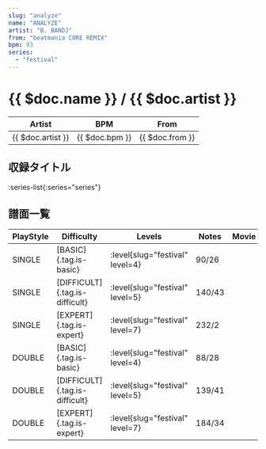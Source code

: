```yaml
---
slug: "analyze"
name: "ANALYZE"
artist: "B. BANDJ"
from: "beatmania CORE REMIX"
bpm: 93
series:
  - "festival"
---
```


# {{ $doc.name }} / {{ $doc.artist }}

|Artist|BPM|From|
|------|---|----|
|{{ $doc.artist }}|{{ $doc.bpm }}|{{ $doc.from }}|

## 収録タイトル

:series-list{:series="series"}

## 譜面一覧

|PlayStyle|Difficulty|Levels|Notes|Movie|
|---------|----------|------|-----|-----|
|SINGLE|[BASIC]{.tag.is-basic}|<div class="field is-grouped is-grouped-multiline">:level{slug="festival" level=4}</div>|90/26||
|SINGLE|[DIFFICULT]{.tag.is-difficult}|<div class="field is-grouped is-grouped-multiline">:level{slug="festival" level=5}</div>|140/43||
|SINGLE|[EXPERT]{.tag.is-expert}|<div class="field is-grouped is-grouped-multiline">:level{slug="festival" level=7}</div>|232/2||
|DOUBLE|[BASIC]{.tag.is-basic}|<div class="field is-grouped is-grouped-multiline">:level{slug="festival" level=4}</div>|88/28||
|DOUBLE|[DIFFICULT]{.tag.is-difficult}|<div class="field is-grouped is-grouped-multiline">:level{slug="festival" level=5}</div>|139/41||
|DOUBLE|[EXPERT]{.tag.is-expert}|<div class="field is-grouped is-grouped-multiline">:level{slug="festival" level=7}</div>|184/34||
